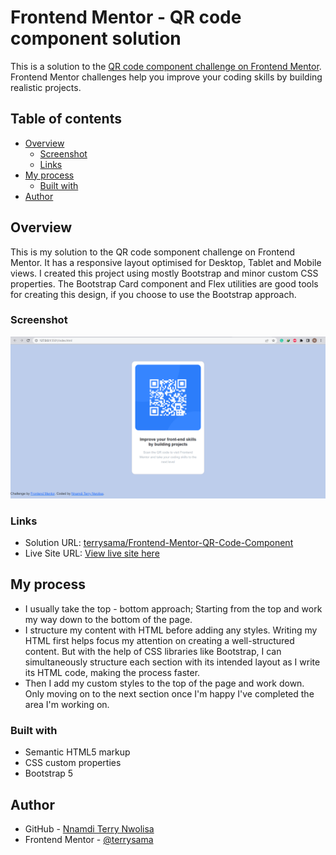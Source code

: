 # Frontend Mentor - QR code component solution

This is a solution to the [QR code component challenge on Frontend Mentor](https://www.frontendmentor.io/challenges/qr-code-component-iux_sIO_H). Frontend Mentor challenges help you improve your coding skills by building realistic projects. 

## Table of contents

- [Overview](#overview)
  - [Screenshot](#screenshot)
  - [Links](#links)
- [My process](#my-process)
  - [Built with](#built-with)
- [Author](#author)


## Overview

This is my solution to the QR code somponent challenge on Frontend Mentor. It has a responsive layout optimised for Desktop, Tablet and Mobile views. I created this project using mostly Bootstrap and minor custom CSS properties. The Bootstrap Card component and Flex utilities are good tools for creating this design, if you choose to use the Bootstrap approach.

### Screenshot

![](./images/Frontend%20Mentor%20QR%20code%20screenshot.png)

### Links

- Solution URL: [terrysama/Frontend-Mentor-QR-Code-Component](https://github.com/terrysama/Frontend-Mentor-QR-Code-Component.git)
- Live Site URL: [View live site here](https://terrysama.github.io/Frontend-Mentor-QR-Code-Component/)

## My process

- I usually take the top - bottom approach; Starting from the top and work my way down to the bottom of the page.
- I structure my content with HTML before adding any styles. Writing my HTML first helps focus my attention on creating a well-structured content. But with the help of CSS libraries like Bootstrap, I can simultaneously structure each section with its intended layout as I write its HTML code, making the process faster.
- Then I add my custom styles to the top of the page and work down. Only moving on to the next section once I'm happy I've completed the area I'm working on.


### Built with

- Semantic HTML5 markup
- CSS custom properties
- Bootstrap 5


## Author

- GitHub - [Nnamdi Terry Nwolisa](https://github.com/terrysama)
- Frontend Mentor - [@terrysama](https://www.frontendmentor.io/profile/terrysama)

